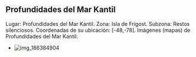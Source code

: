 ## Profundidades del Mar Kantil
Lugar: Profundidades del Mar Kantil.
Zona: Isla de Frigost.
Subzona: Restos silenciosos.
Coordenadas de su ubicación: [-48,-78].
Imágenes (mapas) de Profundidades del Mar Kantil:
- ![img_186384904](https://media.discordapp.net/attachments/1115311447145193482/1115342507073622197/186384904.jpg)